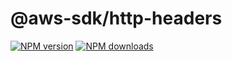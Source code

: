 # @aws-sdk/http-headers

[![NPM version](https://img.shields.io/npm/v/@aws-sdk/http-headers/preview.svg)](https://www.npmjs.com/package/@aws-sdk/http-headers)
[![NPM downloads](https://img.shields.io/npm/dm/@aws-sdk/http-headers.svg)](https://www.npmjs.com/package/@aws-sdk/http-headers)
